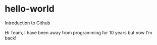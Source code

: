 # hello-world
Introduction to Github

Hi Team, I have been away from programming for 10 years but now I'm back!
